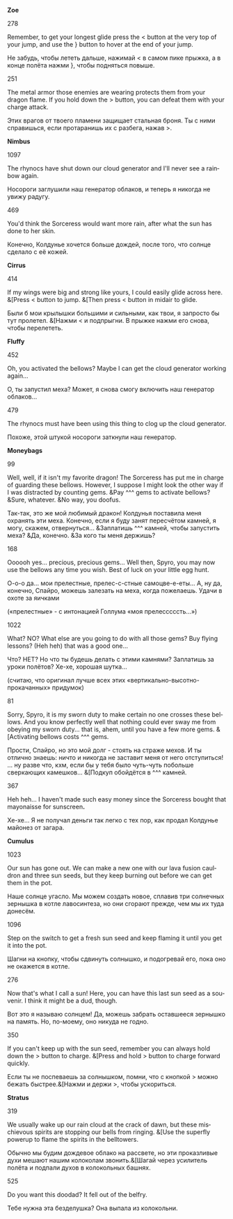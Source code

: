 **Zoe**

278

<span lang="en-US">Remember, to get your longest glide press the &lt; button at the very top of your jump, and use the } button to hover at the end of your jump. </span>

Не забудь, чтобы лететь дальше, нажимай &lt; в самом пике прыжка, а в конце полёта нажми }, чтобы подняться повыше.

251

<span lang="en-US">The metal armor those enemies are wearing protects them from your dragon flame. If you hold down the &gt; button, you can defeat them with your charge attack.</span><span lang="en-US"> </span>

Этих врагов от твоего пламени защищает стальная броня. Ты с ними справишься, если протаранишь их с разбега, нажав &gt;.

**Nimbus**

1097

<span lang="en-US">The rhynocs have shut down our cloud generator and I'll never see a rainbow again.</span>

Носороги заглушили наш генератор облаков, и теперь я никогда не увижу радугу.

469

<span lang="en-US">You'd think the Sorceress would want more rain, after what the sun has done to her skin. </span>

Конечно, Колдунье хочется больше дождей, после того, что солнце сделало с её кожей.

**Cirrus**

414

<span lang="en-US">If my wings were big and strong like yours, I could easily glide across here. &\[Press &lt; button to jump. &\[Then press &lt; button in midair to glide. </span>

Были б мои крылышки большими и сильными, как твои, я запросто бы тут пролетел. &\[Нажми &lt; и подпрыгни. В прыжке нажми его снова, чтобы перелететь.

**Fluffy**

452

<span lang="en-US">Oh, you activated the bellows? Maybe I can get the cloud generator working again... </span>

О, ты запустил меха? Может, я снова смогу включить наш генератор облаков...

479

<span lang="en-US">The rhynocs must have been using this thing to clog up the cloud generator. </span>

Похоже, этой штукой носороги заткнули наш генератор.

**Moneybags**

99

<span lang="en-US">Well, well, if it isn't my favorite dragon! The Sorceress has put me in charge of guarding these bellows. However, I suppose I might look the other way if I was distracted by counting gems. &Pay ^^^ gems to activate bellows? &Sure, whatever. &No way, you doofus. </span>

Так-так, это же мой любимый дракон! Колдунья поставила меня охранять эти меха. Конечно, если я буду занят пересчётом камней, я могу, скажем, отвернуться... &Заплатишь ^^^ камней, чтобы запустить меха? &Да, конечно. &За кого ты меня держишь?

168

<span lang="en-US">Oooooh yes... precious, precious gems... Well then, Spyro, you may now use the bellows any time you wish. </span>Best of luck on your little egg hunt.

О-о-о да... мои прелестные, прелес-с-стные самоцве-е-еты... А, ну да, конечно, Спайро, можешь залезать на меха, когда пожелаешь. Удачи в охоте за яичками

(«прелестные» - с интонацией Голлума «моя прелесссссть…»)

1022

<span lang="en-US">What? NO? What else are you going to do with all those gems? Buy flying lessons? (Heh heh) that was a good one...</span>

Что? НЕТ? Но что ты будешь делать с этими камнями? Заплатишь за уроки полётов? Хе-хе, хорошая шутка...

<span style="background: #ffffff">(считаю, что оригинал лучше всех этих «вертикально-высотно-прокачанных» придумок)</span>

81

<span lang="en-US">Sorry, Spyro, it is my sworn duty to make certain no one crosses these bellows. And you know perfectly well that nothing could ever sway me from obeying my sworn duty... that is, ahem, until you have a few more gems. </span>&\[Activating bellows costs ^^^ gems.

Прости, Спайро, но это мой долг - стоять на страже мехов. И ты отлично знаешь: ничто и никогда не заставит меня от него отступиться! ... ну разве что, кхм, если бы у тебя было чуть-чуть побольше сверкающих камешков... <span lang="en-US">&\[Подкуп обойдётся в ^^^ камней.</span>

367

<span lang="en-US">Heh heh... I haven't made such easy money since the Sorceress bought that mayonaisse for sunscreen</span><span lang="en-US">**.** </span>

[]()Хе-хе... Я не получал деньги так легко с тех пор, как продал Колдунье майонез от загара.

**Cumulus**

1023

<span lang="en-US">Our sun has gone out. We can make a new one with our lava fusion cauldron and three sun seeds, but they keep burning out before we can get them in the pot. </span>

Наше солнце угасло. Мы можем создать новое, сплавив три солнечных зернышка в котле лавосинтеза, но они сгорают прежде, чем мы их туда донесём.

1096

<span lang="en-US">Step on the switch to get a fresh sun seed and keep flaming it until you get it into the pot. </span>

Шагни на кнопку, чтобы сдвинуть солнышко, и подогревай его, пока оно не окажется в котле.

276

<span lang="en-US">Now that's what I call a sun! Here, you can have this last sun seed as a souvenir. </span>I think it might be a dud, though.

Вот это я называю солнцем! Да, можешь забрать оставшееся зернышко на память. <span lang="en-US">Но, по-моему, оно никуда не годно.</span>

350

<span lang="en-US">If you can't keep up with the sun seed, remember you can always hold down the &gt; button to charge. </span>&\[Press and hold &gt; button to charge forward quickly.

Если ты не поспеваешь за солнышком, помни, что с кнопкой &gt; можно бежать быстрее.&\[Нажми и держи &gt;, чтобы ускориться.

**Stratus**

319

<span lang="en-US">We usually wake up our rain cloud at the crack of dawn, but these mischievous spirits are stopping our bells from ringing. &\[Use the superfly powerup to flame the spirits in the belltowers. </span>

Обычно мы будим дождевое облако на рассвете, но эти проказливые духи мешают нашим колоколам звонить.&\[Шагай через усилитель полёта и подпали духов в колокольных башнях.

525

<span lang="en-US">Do you want this doodad? It fell out of the belfry. </span>

Тебе нужна эта безделушка? Она выпала из колокольни.


